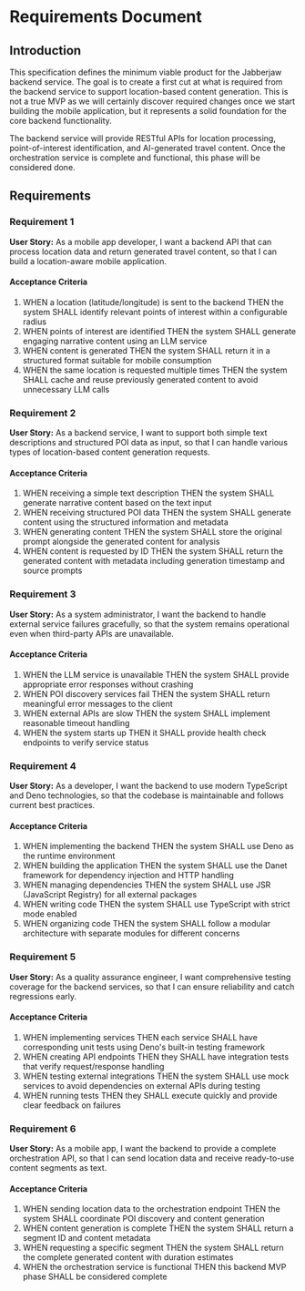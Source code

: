 # Requirements Document

## Introduction

This specification defines the minimum viable product for the Jabberjaw backend service. The goal is to create a first cut at what is required from the backend service to support location-based content generation. This is not a true MVP as we will certainly discover required changes once we start building the mobile application, but it represents a solid foundation for the core backend functionality.

The backend service will provide RESTful APIs for location processing, point-of-interest identification, and AI-generated travel content. Once the orchestration service is complete and functional, this phase will be considered done.

## Requirements

### Requirement 1

**User Story:** As a mobile app developer, I want a backend API that can process location data and return generated travel content, so that I can build a location-aware mobile application.

#### Acceptance Criteria

1. WHEN a location (latitude/longitude) is sent to the backend THEN the system SHALL identify relevant points of interest within a configurable radius
2. WHEN points of interest are identified THEN the system SHALL generate engaging narrative content using an LLM service
3. WHEN content is generated THEN the system SHALL return it in a structured format suitable for mobile consumption
4. WHEN the same location is requested multiple times THEN the system SHALL cache and reuse previously generated content to avoid unnecessary LLM calls

### Requirement 2

**User Story:** As a backend service, I want to support both simple text descriptions and structured POI data as input, so that I can handle various types of location-based content generation requests.

#### Acceptance Criteria

1. WHEN receiving a simple text description THEN the system SHALL generate narrative content based on the text input
2. WHEN receiving structured POI data THEN the system SHALL generate content using the structured information and metadata
3. WHEN generating content THEN the system SHALL store the original prompt alongside the generated content for analysis
4. WHEN content is requested by ID THEN the system SHALL return the generated content with metadata including generation timestamp and source prompts

### Requirement 3

**User Story:** As a system administrator, I want the backend to handle external service failures gracefully, so that the system remains operational even when third-party APIs are unavailable.

#### Acceptance Criteria

1. WHEN the LLM service is unavailable THEN the system SHALL provide appropriate error responses without crashing
2. WHEN POI discovery services fail THEN the system SHALL return meaningful error messages to the client
3. WHEN external APIs are slow THEN the system SHALL implement reasonable timeout handling
4. WHEN the system starts up THEN it SHALL provide health check endpoints to verify service status

### Requirement 4

**User Story:** As a developer, I want the backend to use modern TypeScript and Deno technologies, so that the codebase is maintainable and follows current best practices.

#### Acceptance Criteria

1. WHEN implementing the backend THEN the system SHALL use Deno as the runtime environment
2. WHEN building the application THEN the system SHALL use the Danet framework for dependency injection and HTTP handling
3. WHEN managing dependencies THEN the system SHALL use JSR (JavaScript Registry) for all external packages
4. WHEN writing code THEN the system SHALL use TypeScript with strict mode enabled
5. WHEN organizing code THEN the system SHALL follow a modular architecture with separate modules for different concerns

### Requirement 5

**User Story:** As a quality assurance engineer, I want comprehensive testing coverage for the backend services, so that I can ensure reliability and catch regressions early.

#### Acceptance Criteria

1. WHEN implementing services THEN each service SHALL have corresponding unit tests using Deno's built-in testing framework
2. WHEN creating API endpoints THEN they SHALL have integration tests that verify request/response handling
3. WHEN testing external integrations THEN the system SHALL use mock services to avoid dependencies on external APIs during testing
4. WHEN running tests THEN they SHALL execute quickly and provide clear feedback on failures

### Requirement 6

**User Story:** As a mobile app, I want the backend to provide a complete orchestration API, so that I can send location data and receive ready-to-use content segments as text.

#### Acceptance Criteria

1. WHEN sending location data to the orchestration endpoint THEN the system SHALL coordinate POI discovery and content generation
2. WHEN content generation is complete THEN the system SHALL return a segment ID and content metadata
3. WHEN requesting a specific segment THEN the system SHALL return the complete generated content with duration estimates
4. WHEN the orchestration service is functional THEN this backend MVP phase SHALL be considered complete
